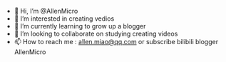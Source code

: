 - 👋 Hi, I’m @AllenMicro
- 👀 I’m interested in creating vedios
- 🌱 I’m currently learning to grow up a blogger
- 💞️ I’m looking to collaborate on studying creating videos
- 📫 How to reach me : allen.miao@qq.com or subscribe bilibili blogger AllenMicro

<!---
AllenMicro/AllenMicro is a ✨ special ✨ repository because its `README.md` (this file) appears on your GitHub profile.
You can click the Preview link to take a look at your changes.
--->
